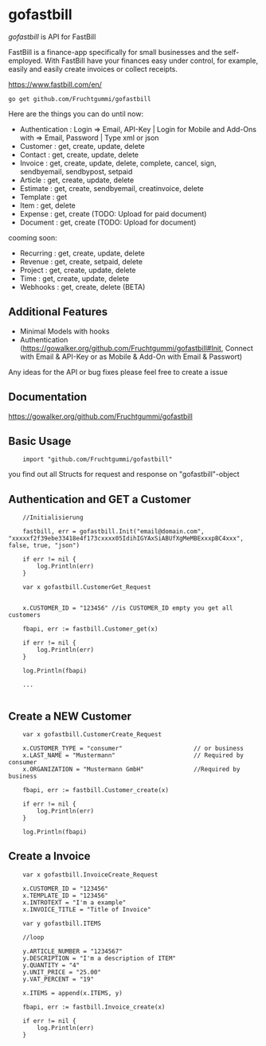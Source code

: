 gofastbill
======

*gofastbill* is API for FastBill

FastBill is a finance-app specifically for small businesses and the self-employed. 
With FastBill have your finances easy under control, for example, easily and easily create invoices or collect receipts. 

https://www.fastbill.com/en/

~~~
go get github.com/Fruchtgummi/gofastbill
~~~


Here are the things you can do until now:

  * Authentication : Login => Email, API-Key | Login for Mobile and Add-Ons with => Email, Password | Type xml or json
  * Customer : get, create, update, delete
  * Contact : get, create, update, delete
  * Invoice : get, create, update, delete, complete, cancel, sign, sendbyemail, sendbypost, setpaid
  * Article : get, create, update, delete
  * Estimate : get, create, sendbyemail, creatinvoice, delete
  * Template : get
  * Item : get, delete
  * Expense : get, create (TODO: Upload for paid document)
  * Document : get, create (TODO: Upload for document)


cooming soon:
  
  * Recurring : get, create, update, delete
  * Revenue : get, create, setpaid, delete
  * Project : get, create, update, delete
  * Time : get, create, update, delete
  * Webhooks : get, create, delete (BETA)


Additional Features
-------------------
  * Minimal Models with hooks
  * Authentication (https://gowalker.org/github.com/Fruchtgummi/gofastbill#Init, Connect with Email & API-Key or as Mobile & Add-On with Email & Passwort)

Any ideas for the API or bug fixes please feel free to create a issue

Documentation
-------------

https://gowalker.org/github.com/Fruchtgummi/gofastbill

Basic Usage
-----------
~~~~
	import "github.com/Fruchtgummi/gofastbill"
~~~~


you find out all Structs for request and response on "gofastbill"-object


Authentication and GET a Customer
-----------------------------------
~~~
	//Initialisierung
	
	fastbill, err = gofastbill.Init("email@domain.com", "xxxxxf2f39ebe33418e4f173cxxxx05IdihIGYAxSiABUfXgMeMBExxxpBC4xxx", false, true, "json")
	
	if err != nil {
		log.Println(err)
	}
	
	var x gofastbill.CustomerGet_Request
	
	
	x.CUSTOMER_ID = "123456" //is CUSTOMER_ID empty you get all customers
	
	fbapi, err := fastbill.Customer_get(x)
	
	if err != nil {
		log.Println(err)
	}
	
	log.Println(fbapi)
	
	...


~~~~

Create a NEW Customer
-----------------------------------
~~~	
	var x gofastbill.CustomerCreate_Request
	
	x.CUSTOMER_TYPE = "consumer" 					// or business
	x.LAST_NAME = "Mustermann" 						// Required by consumer
	x.ORGANIZATION = "Mustermann GmbH" 				//Required by business
	
	fbapi, err := fastbill.Customer_create(x)
	
	if err != nil {
		log.Println(err)
	}
	
	log.Println(fbapi)

~~~~


Create a Invoice
-----------------------------------
~~~	
	var x gofastbill.InvoiceCreate_Request
	
	x.CUSTOMER_ID = "123456"
	x.TEMPLATE_ID = "123456"
	x.INTROTEXT = "I'm a example"
	x.INVOICE_TITLE = "Title of Invoice"
	
	var y gofastbill.ITEMS
	
	//loop	
	
	y.ARTICLE_NUMBER = "1234567"
	y.DESCRIPTION = "I'm a description of ITEM"
	y.QUANTITY = "4"
	y.UNIT_PRICE = "25.00"
	y.VAT_PERCENT = "19"
	
	x.ITEMS = append(x.ITEMS, y)
	
	fbapi, err := fastbill.Invoice_create(x)
	
	if err != nil {
		log.Println(err)
	}
~~~~